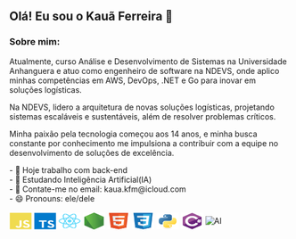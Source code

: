 ## Olá! Eu sou o Kauã Ferreira 👋

### Sobre mim:
Atualmente, curso Análise e Desenvolvimento de Sistemas na Universidade Anhanguera e atuo como engenheiro de software na NDEVS, onde aplico minhas competências em AWS, DevOps, .NET e Go para inovar em soluções logísticas.

Na NDEVS, lidero a arquitetura de novas soluções logísticas, projetando sistemas escaláveis e sustentáveis, além de resolver problemas críticos.

Minha paixão pela tecnologia começou aos 14 anos, e minha busca constante por conhecimento me impulsiona a contribuir com a equipe no desenvolvimento de soluções de excelência.

    
<div>- 🔭 Hoje trabalho com back-end</div>
<div>- 🌱 Estudando Inteligência Artificial(IA)</div>
<div>- 📖 Contate-me no email: kaua.kfm@icloud.com</div>
<div>- 😄 Pronouns: ele/dele</div>

<div style="display: inline_block"><br>
  <img align="center" alt="JavaScript" height="30" width="40" src="https://raw.githubusercontent.com/devicons/devicon/master/icons/javascript/javascript-plain.svg">
  <img align="center" alt="TypeScript" height="30" width="40" src="https://raw.githubusercontent.com/devicons/devicon/master/icons/typescript/typescript-plain.svg">
  <img align="center" alt="React" height="30" width="40" src="https://raw.githubusercontent.com/devicons/devicon/master/icons/react/react-original.svg">
  <img align="center" alt="NodeJS" height="30" width="40" src="https://raw.githubusercontent.com/devicons/devicon/master/icons/nodejs/nodejs-original.svg">
  <img align="center" alt="HTML" height="30" width="40" src="https://raw.githubusercontent.com/devicons/devicon/master/icons/html5/html5-original.svg">
  <img align="center" alt="CSS" height="30" width="40" src="https://raw.githubusercontent.com/devicons/devicon/master/icons/css3/css3-original.svg">
  <img align="center" alt="Python" height="30" width="40" src="https://raw.githubusercontent.com/devicons/devicon/master/icons/python/python-original.svg">
  <img align="center" alt="CSharp" height="30" width="40" src="https://raw.githubusercontent.com/devicons/devicon/master/icons/csharp/csharp-original.svg">
  <img align="center" alt="AI" height="30" width="40" src="https://img.icons8.com/ios-filled/50/FFFFFF/artificial-intelligence.png">
</div>
